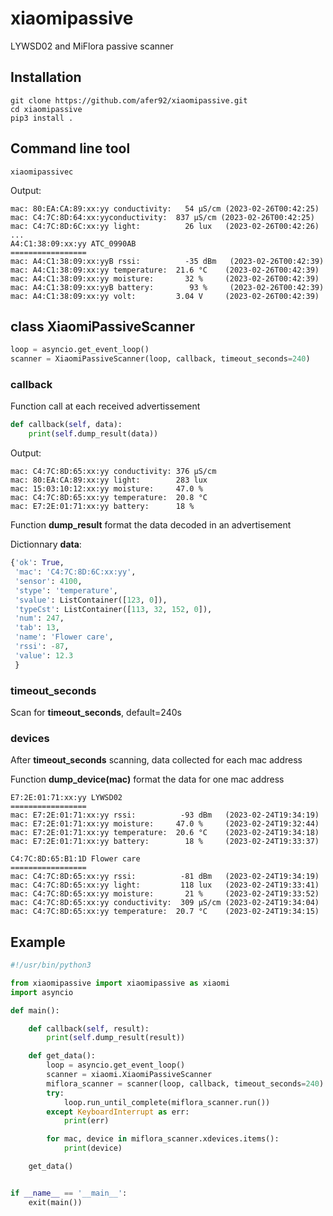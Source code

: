 # xiaomipassive
LYWSD02 and MiFlora passive scanner
## Installation
```
git clone https://github.com/afer92/xiaomipassive.git
cd xiaomipassive
pip3 install .
```
## Command line tool
```
xiaomipassivec
```
Output:
```
mac: 80:EA:CA:89:xx:yy conductivity:   54 µS/cm (2023-02-26T00:42:25)
mac: C4:7C:8D:64:xx:yyconductivity:  837 µS/cm (2023-02-26T00:42:25)
mac: C4:7C:8D:6C:xx:yy light:          26 lux   (2023-02-26T00:42:26)
...
A4:C1:38:09:xx:yy ATC_0990AB
=================
mac: A4:C1:38:09:xx:yyB rssi:          -35 dBm   (2023-02-26T00:42:39)
mac: A4:C1:38:09:xx:yy temperature:  21.6 °C    (2023-02-26T00:42:39)
mac: A4:C1:38:09:xx:yy moisture:       32 %     (2023-02-26T00:42:39)
mac: A4:C1:38:09:xx:yyB battery:        93 %     (2023-02-26T00:42:39)
mac: A4:C1:38:09:xx:yy volt:         3.04 V     (2023-02-26T00:42:39)
```
## class XiaomiPassiveScanner
```Python
loop = asyncio.get_event_loop()
scanner = XiaomiPassiveScanner(loop, callback, timeout_seconds=240)
```
### callback
Function call at each received advertissement
```Python
def callback(self, data):
    print(self.dump_result(data))
```
Output:
```
mac: C4:7C:8D:65:xx:yy conductivity: 376 µS/cm
mac: 80:EA:CA:89:xx:yy light:        283 lux
mac: 15:03:10:12:xx:yy moisture:     47.0 %
mac: C4:7C:8D:65:xx:yy temperature:  20.8 °C
mac: E7:2E:01:71:xx:yy battery:      18 %
```
Function **dump_result** format the data decoded in an advertisement

Dictionnary **data**:
```Python
{'ok': True,
 'mac': 'C4:7C:8D:6C:xx:yy',
 'sensor': 4100,
 'stype': 'temperature',
 'svalue': ListContainer([123, 0]),
 'typeCst': ListContainer([113, 32, 152, 0]),
 'num': 247,
 'tab': 13,
 'name': 'Flower care',
 'rssi': -87,
 'value': 12.3
 }
```
### timeout_seconds
Scan for **timeout_seconds**, default=240s
### devices
After **timeout_seconds** scanning, data collected for each mac address

Function **dump_device(mac)** format the data for one mac address
```
E7:2E:01:71:xx:yy LYWSD02
=================
mac: E7:2E:01:71:xx:yy rssi:          -93 dBm   (2023-02-24T19:34:19)
mac: E7:2E:01:71:xx:yy moisture:     47.0 %     (2023-02-24T19:32:44)
mac: E7:2E:01:71:xx:yy temperature:  20.6 °C    (2023-02-24T19:34:18)
mac: E7:2E:01:71:xx:yy battery:        18 %     (2023-02-24T19:33:37)

C4:7C:8D:65:B1:1D Flower care
=================
mac: C4:7C:8D:65:xx:yy rssi:          -81 dBm   (2023-02-24T19:34:19)
mac: C4:7C:8D:65:xx:yy light:         118 lux   (2023-02-24T19:33:41)
mac: C4:7C:8D:65:xx:yy moisture:       21 %     (2023-02-24T19:33:52)
mac: C4:7C:8D:65:xx:yy conductivity:  309 µS/cm (2023-02-24T19:34:04)
mac: C4:7C:8D:65:xx:yy temperature:  20.7 °C    (2023-02-24T19:34:15)
```

## Example
```Python
#!/usr/bin/python3

from xiaomipassive import xiaomipassive as xiaomi
import asyncio

def main():

    def callback(self, result):
        print(self.dump_result(result))

    def get_data():
        loop = asyncio.get_event_loop()
        scanner = xiaomi.XiaomiPassiveScanner
        miflora_scanner = scanner(loop, callback, timeout_seconds=240)
        try:
            loop.run_until_complete(miflora_scanner.run())
        except KeyboardInterrupt as err:
            print(err)

        for mac, device in miflora_scanner.xdevices.items():
            print(device)

    get_data()


if __name__ == '__main__':
    exit(main())
```
